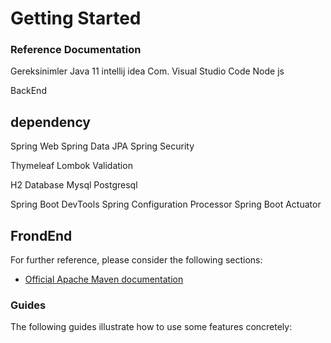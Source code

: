 # Getting Started

### Reference Documentation
Gereksinimler
Java 11
intellij idea Com.
Visual Studio Code
Node js




BackEnd



dependency
-----------------------------------------------------------------------
Spring Web
Spring Data JPA
Spring Security

Thymeleaf
Lombok
Validation

H2 Database
Mysql
Postgresql

Spring Boot DevTools
Spring Configuration Processor
Spring Boot Actuator




FrondEnd
-----------------------------------------------------------------------




For further reference, please consider the following sections:

* [Official Apache Maven documentation](https://maven.apache.org/guides/index.html)

### Guides

The following guides illustrate how to use some features concretely:

